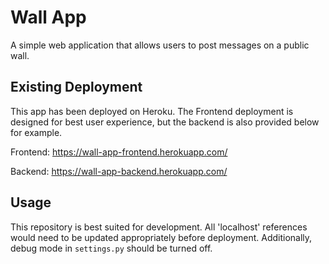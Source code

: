# Wall App

A simple web application that allows users to post messages on a public wall.

## Existing Deployment

This app has been deployed on Heroku. The Frontend deployment is designed for best user experience, but the backend is also provided below for example.

Frontend: https://wall-app-frontend.herokuapp.com/

Backend: https://wall-app-backend.herokuapp.com/

## Usage

This repository is best suited for development. All 'localhost' references would need to be updated appropriately before deployment. Additionally, debug mode in `settings.py` should be turned off.
